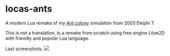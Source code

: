 # locas-ants
A modern Lua remake of my [Ant colony](https://www.youtube.com/watch?v=G5wb4f5n6qQ) simulation from 2003 Delphi 7.

This is not a translation, is a remake from scratch using free engine Löve2D with friendly and popular Lua language.

Last screenshots:
![](https://raw.githubusercontent.com/piXelicidio/locas-ants/develop/screenshots/firstAnts_collisions.gif)


 

